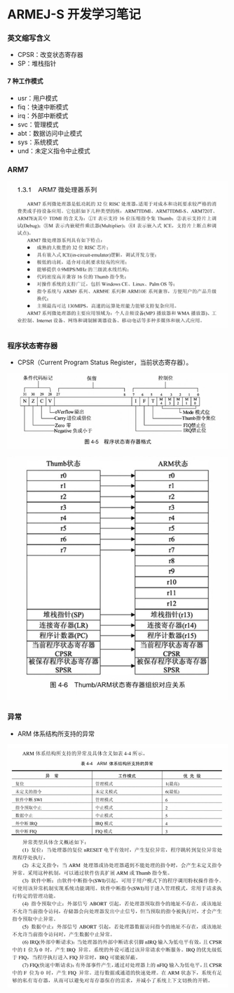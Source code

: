 # ARMEJ-S 开发学习笔记

### 英文缩写含义
- CPSR：改变状态寄存器
- SP：堆栈指针

#### 7 种工作模式
- usr：用户模式
- fiq：快速中断模式
- irq：外部中断模式
- svc：管理模式
- abt：数据访问中止模式
- sys：系统模式
- und：未定义指令中止模式

### ARM7
![](./Photo/1.png)

### 程序状态寄存器
- CPSR（Current Program Status Register，当前状态寄存器）。

![](./Photo/2.png)

![](./Photo/3.png)

### 异常
- ARM 体系结构所支持的异常

![](./Photo/4.png)

